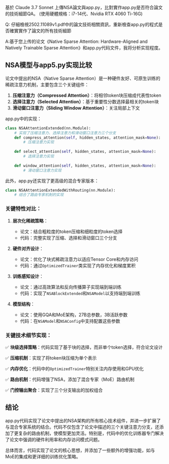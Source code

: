 基於 Claude 3.7 Sonnet 上傳NSA論文與app.py，比對實作app.py是否符合論文的技術細節QA。
(使用硬體規格：i7-14代、Nvidia RTX 4060 Ti-16G)

Q: 仔細檢視2502.11089v1.pdf中的論文技術相關資訊，重新檢查app.py的程式是否確實實作了論文的所有技術細節

A:基于您上传的论文《Native Sparse Attention: Hardware-Aligned and Natively Trainable Sparse Attention》和app.py代码文件，我将分析实现程度。

## NSA模型与app5.py实现比较

论文中提出的NSA（Native Sparse Attention）是一种硬件友好、可原生训练的稀疏注意力机制，主要包含三个关键组件：

1. **压缩注意力（Compressed Attention）**：将相邻token块压缩成代表性token
2. **选择注意力（Selected Attention）**：基于重要性分数选择最相关的token块
3. **滑动窗口注意力（Sliding Window Attention）**：关注局部上下文

app.py中的实现：

```python
class NSAAttentionExtended(nn.Module):
    # 实现了压缩注意力、选择注意力和滑动窗口注意力三个分支
    def compress_attention(self, hidden_states, attention_mask=None):
        # 压缩注意力实现
    
    def select_attention(self, hidden_states, attention_mask=None):
        # 选择注意力实现
    
    def window_attention(self, hidden_states, attention_mask=None):
        # 滑动窗口注意力实现
```

此外，app.py还实现了更高级的混合专家版本：

```python
class NSAAttentionExtendedWithRouting(nn.Module):
    # 结合了路由专家机制的实现
```

### 关键特性对比：

1. **层次化稀疏策略**：
   - 论文：结合粗粒度的token压缩和细粒度的token选择
   - 代码：完整实现了压缩、选择和滑动窗口三个分支

2. **硬件对齐设计**：
   - 论文：优化了块式稀疏注意力以适应Tensor Core和内存访问
   - 代码：通过`OptimizedTrainer`类实现了内存优化和梯度累积

3. **训练感知设计**：
   - 论文：通过高效算法和反向传播算子实现端到端训练
   - 代码：实现了`NSABlockExtended`和`NSAModel`以支持端到端训练

4. **模型结构**：
   - 论文：使用GQA和MoE架构，27B总参数，3B活跃参数
   - 代码：在`NSAModel`和`NSAConfig`中支持配置这些参数

### 关键技术细节实现：

✅ **块级选择策略**：代码实现了基于块的选择，而非单个token选择，符合论文设计

✅ **压缩机制**：实现了将token块压缩为单个表示

✅ **内存优化**：代码中的`OptimizedTrainer`特别关注内存使用和GPU优化

✅ **路由机制**：代码增强了NSA，添加了混合专家（MoE）路由机制

✅ **门控输出聚合**：实现了三个分支输出的加权组合

## 结论

app.py代码实现了论文中提出的NSA架构的所有核心技术组件，并进一步扩展了与混合专家系统的结合。代码不仅包含了论文中描述的三个关键注意力分支，还添加了更复杂的路由机制，使模型更加灵活。特别是，代码中的优化训练器专门解决了论文中强调的硬件利用率和内存访问模式问题。

总体而言，代码实现了论文的核心思想，并添加了一些额外的增强功能，如与MoE的集成和更详细的训练优化策略。
